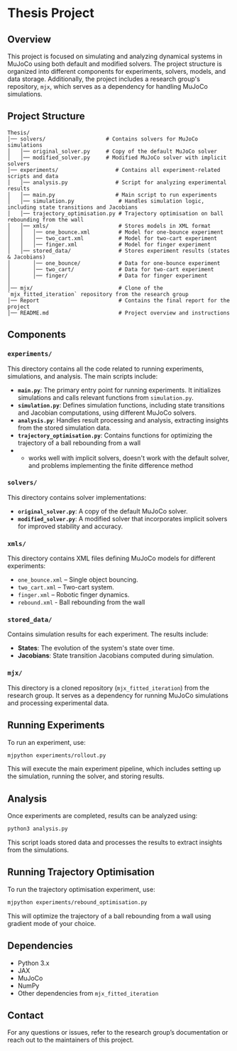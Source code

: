 # Thesis Project

## Overview
This project is focused on simulating and analyzing dynamical systems in MuJoCo using both default and modified solvers. The project structure is organized into different components for experiments, solvers, models, and data storage. Additionally, the project includes a research group's repository, `mjx`, which serves as a dependency for handling MuJoCo simulations.

## Project Structure
```
Thesis/
│── solvers/                   # Contains solvers for MuJoCo simulations
│   │── original_solver.py     # Copy of the default MuJoCo solver
│   │── modified_solver.py     # Modified MuJoCo solver with implicit solvers
│── experiments/                  # Contains all experiment-related scripts and data
│   │── analysis.py               # Script for analyzing experimental results
│   │── main.py                   # Main script to run experiments
│   │── simulation.py              # Handles simulation logic, including state transitions and Jacobians
│   │── trajectory_optimisation.py # Trajectory optimisation on ball rebounding from the wall 
│   │── xmls/                      # Stores models in XML format
│   │   │── one_bounce.xml         # Model for one-bounce experiment
│   │   │── two_cart.xml           # Model for two-cart experiment
│   │   │── finger.xml             # Model for finger experiment
│   │── stored_data/               # Stores experiment results (states & Jacobians)
│       │── one_bounce/            # Data for one-bounce experiment
│       │── two_cart/              # Data for two-cart experiment
│       │── finger/                # Data for finger experiment
│
│── mjx/                           # Clone of the `mjx_fitted_iteration` repository from the research group
│── Report                         # Contains the final report for the project 
│── README.md                      # Project overview and instructions
```

## Components

### `experiments/`
This directory contains all the code related to running experiments, simulations, and analysis. The main scripts include:

- **`main.py`**: The primary entry point for running experiments. It initializes simulations and calls relevant functions from `simulation.py`.
- **`simulation.py`**: Defines simulation functions, including state transitions and Jacobian computations, using different MuJoCo solvers.
- **`analysis.py`**: Handles result processing and analysis, extracting insights from the stored simulation data.
- **`trajectory_optimisation.py`**: Contains functions for optimizing the trajectory of a ball rebounding from a wall 
- - works well with implicit solvers, doesn't work with the default solver, and problems implementing the finite difference method 

### `solvers/`
This directory contains solver implementations:
- **`original_solver.py`**: A copy of the default MuJoCo solver.
- **`modified_solver.py`**: A modified solver that incorporates implicit solvers for improved stability and accuracy.

### `xmls/`
This directory contains XML files defining MuJoCo models for different experiments:
- `one_bounce.xml` – Single object bouncing.
- `two_cart.xml` – Two-cart system.
- `finger.xml` – Robotic finger dynamics.
- `rebound.xml` - Ball rebounding from the wall

### `stored_data/`
Contains simulation results for each experiment. The results include:
- **States**: The evolution of the system's state over time.
- **Jacobians**: State transition Jacobians computed during simulation.

### `mjx/`
This directory is a cloned repository (`mjx_fitted_iteration`) from the research group. It serves as a dependency for running MuJoCo simulations and processing experimental data.

## Running Experiments
To run an experiment, use:
```sh
mjpython experiments/rollout.py
```
This will execute the main experiment pipeline, which includes setting up the simulation, running the solver, and storing results.

## Analysis
Once experiments are completed, results can be analyzed using:
```sh
python3 analysis.py
```
This script loads stored data and processes the results to extract insights from the simulations.

## Running Trajectory Optimisation
To run the trajectory optimisation experiment, use:
```sh
mjpython experiments/rebound_optimisation.py
```
This will optimize the trajectory of a ball rebounding from a wall using gradient mode of your choice.

## Dependencies
- Python 3.x
- JAX
- MuJoCo
- NumPy
- Other dependencies from `mjx_fitted_iteration`

## Contact
For any questions or issues, refer to the research group’s documentation or reach out to the maintainers of this project.

